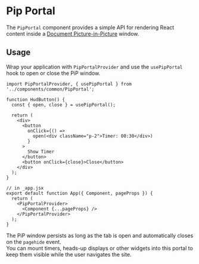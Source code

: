 # Pip Portal

The `PipPortal` component provides a simple API for rendering React
content inside a [Document Picture-in-Picture](https://developer.mozilla.org/en-US/docs/Web/API/Document_Picture-in-Picture_API) window.

## Usage

Wrap your application with `PipPortalProvider` and use the `usePipPortal`
hook to open or close the PiP window.

```tsx copy
import PipPortalProvider, { usePipPortal } from '../components/common/PipPortal';

function HudButton() {
  const { open, close } = usePipPortal();

  return (
    <div>
      <button
        onClick={() =>
          open(<div className="p-2">Timer: 00:30</div>)
        }
      >
        Show Timer
      </button>
      <button onClick={close}>Close</button>
    </div>
  );
}

// in _app.jsx
export default function App({ Component, pageProps }) {
  return (
    <PipPortalProvider>
      <Component {...pageProps} />
    </PipPortalProvider>
  );
}
```

The PiP window persists as long as the tab is open and automatically
closes on the `pagehide` event.  
You can mount timers, heads-up displays or other widgets into this portal
to keep them visible while the user navigates the site.

